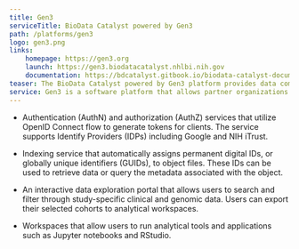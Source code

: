 ```yaml
---
title: Gen3
serviceTitle: BioData Catalyst powered by Gen3
path: /platforms/gen3
logo: gen3.png
links: 
    homepage: https://gen3.org
    launch: https://gen3.biodatacatalyst.nhlbi.nih.gov
    documentation: https://bdcatalyst.gitbook.io/biodata-catalyst-documentation/explore_data/gen3-discovering-data
teaser: The BioData Catalyst powered by Gen3 platform provides data commons services through authentication/authorization, object file indexing, interactive data search and export, and analytical workspaces services. Partner organizations and approved researchers can search and access hosted genomic and phenotypic data, and export selected cohorts to analytical workspaces in a scalable, reproducible, and secure manner.
service: Gen3 is a software platform that allows partner organizations and grant approved researchers to search and access harmonized datasets. Users can search over project and study-specific genomic and phenotypic data and export selected cohorts to analytical workspaces in a scalable, reproducible, and secure manner.
---
```


- Authentication (AuthN) and authorization (AuthZ) services that utilize OpenID Connect flow to generate tokens for clients. The service supports Identify Providers (IDPs) including Google and NIH iTrust.

- Indexing service that automatically assigns permanent digital IDs, or globally unique identifiers (GUIDs), to object files. These IDs can be used to retrieve data or query the metadata associated with the object.

- An interactive data exploration portal that allows users to search and filter through study-specific clinical and genomic data. Users can export their selected cohorts to analytical workspaces.

- Workspaces that allow users to run analytical tools and applications such as Jupyter notebooks and RStudio.

